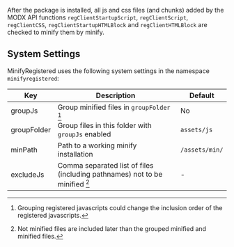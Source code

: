 After the package is installed, all js and css files (and chunks) added by the
MODX API functions `regClientStartupScript`, `regClientScript`, `regClientCSS`,
`regClientStartupHTMLBlock` and `regClientHTMLBlock` are checked to minify them
by minify.

## System Settings

MinifyRegistered uses the following system settings in the namespace `minifyregistered`:

Key | Description | Default
----|-------------|--------
groupJs  | Group minified files in `groupFolder` [^1]  | No
groupFolder | Group files in this folder with `groupJs` enabled | `assets/js`
minPath | Path to a working minify installation | `/assets/min/`
excludeJs | Comma separated list of files (including pathnames) not to be minified [^2] | -

[^1]: Grouping registered javascripts could change the inclusion order of the registered javascripts.
[^2]: Not minified files are included later than the grouped minified and minified files.
[^3]: Registered chunks (i.e. javascript code) are included at the last position of head/body.
[^4]: The order of inclusion is *external*, *grouped minified*, *minified*, *not minified* and direct code.
